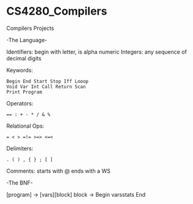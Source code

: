 # CS4280_Compilers
Compilers Projects

-The Language-

Identifiers: begin with letter, is alpha numeric
Integers: any sequence of decimal digits

Keywords:

	Begin End Start Stop Iff Looop
	Void Var Int Call Return Scan
	Print Program

Operators:

	== : + - * / & %

Relational Ops:

	= < > =!= >=> <=<

Delimiters:

	. ( ) , { } ; [ ]

Comments: starts with @ ends with a WS

-The BNF-

[program] -> [vars][block]
block -> Begin varsstats End









